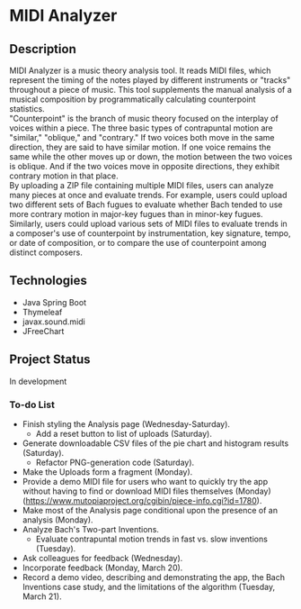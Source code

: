 # MIDI Analyzer
## Description
MIDI Analyzer is a music theory analysis tool. It reads MIDI files, which represent the timing of the notes played by different instruments or "tracks" throughout a piece of music. This tool supplements the manual analysis of a musical composition by programmatically calculating counterpoint statistics.   
"Counterpoint" is the branch of music theory focused on the interplay of voices within a piece. The three basic types of contrapuntal motion are "similar," "oblique," and "contrary." If two voices both move in the same direction, they are said to have similar motion. If one voice remains the same while the other moves up or down, the motion between the two voices is oblique. And if the two voices move in opposite directions, they exhibit contrary motion in that place.   
By uploading a ZIP file containing multiple MIDI files, users can analyze many pieces at once and evaluate trends. For example, users could upload two different sets of Bach fugues to evaluate whether Bach tended to use more contrary motion in major-key fugues than in minor-key fugues. Similarly, users could upload various sets of MIDI files to evaluate trends in a composer's use of counterpoint by instrumentation, key signature, tempo, or date of composition, or to compare the use of counterpoint among distinct composers.

## Technologies
- Java Spring Boot
- Thymeleaf
- javax.sound.midi
- JFreeChart

## Project Status
In development
### To-do List
- Finish styling the Analysis page (Wednesday-Saturday).
  - Add a reset button to list of uploads (Saturday).
- Generate downloadable CSV files of the pie chart and histogram results (Saturday).
  - Refactor PNG-generation code (Saturday).
- Make the Uploads form a fragment (Monday).
- Provide a demo MIDI file for users who want to quickly try the app without having to find or download MIDI files themselves (Monday) (https://www.mutopiaproject.org/cgibin/piece-info.cgi?id=1780).
- Make most of the Analysis page conditional upon the presence of an analysis (Monday).
- Analyze Bach's Two-part Inventions.
  - Evaluate contrapuntal motion trends in fast vs. slow inventions (Tuesday).
- Ask colleagues for feedback (Wednesday).
- Incorporate feedback (Monday, March 20).
- Record a demo video, describing and demonstrating the app, the Bach Inventions case study, and the limitations of the algorithm (Tuesday, March 21).
